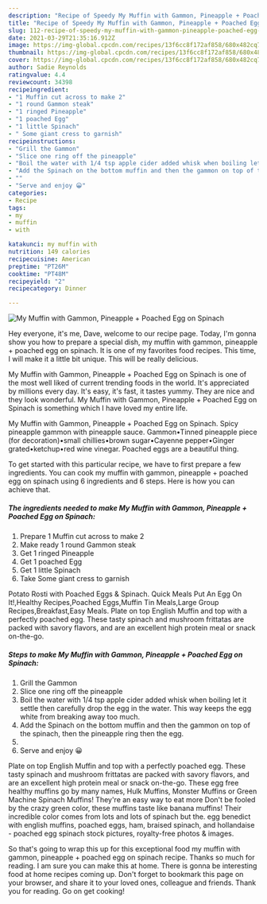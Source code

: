 ```yaml
---
description: "Recipe of Speedy My Muffin with Gammon, Pineapple + Poached Egg on Spinach"
title: "Recipe of Speedy My Muffin with Gammon, Pineapple + Poached Egg on Spinach"
slug: 112-recipe-of-speedy-my-muffin-with-gammon-pineapple-poached-egg-on-spinach
date: 2021-03-29T21:35:16.912Z
image: https://img-global.cpcdn.com/recipes/13f6cc8f172af858/680x482cq70/my-muffin-with-gammon-pineapple-poached-egg-on-spinach-recipe-main-photo.jpg
thumbnail: https://img-global.cpcdn.com/recipes/13f6cc8f172af858/680x482cq70/my-muffin-with-gammon-pineapple-poached-egg-on-spinach-recipe-main-photo.jpg
cover: https://img-global.cpcdn.com/recipes/13f6cc8f172af858/680x482cq70/my-muffin-with-gammon-pineapple-poached-egg-on-spinach-recipe-main-photo.jpg
author: Sadie Reynolds
ratingvalue: 4.4
reviewcount: 34398
recipeingredient:
- "1 Muffin cut across to make 2"
- "1 round Gammon steak"
- "1 ringed Pineapple"
- "1 poached Egg"
- "1 little Spinach"
- " Some giant cress to garnish"
recipeinstructions:
- "Grill the Gammon"
- "Slice one ring off the pineapple"
- "Boil the water with 1/4 tsp apple cider added whisk when boiling let it settle then carefully drop the egg in the water. This way keeps the egg white from breaking away too much."
- "Add the Spinach on the bottom muffin and then the gammon on top of the spinach, then the pineapple ring then the egg."
- ""
- "Serve and enjoy 😀"
categories:
- Recipe
tags:
- my
- muffin
- with

katakunci: my muffin with 
nutrition: 149 calories
recipecuisine: American
preptime: "PT26M"
cooktime: "PT48M"
recipeyield: "2"
recipecategory: Dinner

---
```



![My Muffin with Gammon, Pineapple + Poached Egg on Spinach](https://img-global.cpcdn.com/recipes/13f6cc8f172af858/680x482cq70/my-muffin-with-gammon-pineapple-poached-egg-on-spinach-recipe-main-photo.jpg)

Hey everyone, it's me, Dave, welcome to our recipe page. Today, I'm gonna show you how to prepare a special dish, my muffin with gammon, pineapple + poached egg on spinach. It is one of my favorites food recipes. This time, I will make it a little bit unique. This will be really delicious.

My Muffin with Gammon, Pineapple + Poached Egg on Spinach is one of the most well liked of current trending foods in the world. It's appreciated by millions every day. It's easy, it's fast, it tastes yummy. They are nice and they look wonderful. My Muffin with Gammon, Pineapple + Poached Egg on Spinach is something which I have loved my entire life.

My Muffin with Gammon, Pineapple + Poached Egg on Spinach. Spicy pineapple gammon with pineapple sauce. Gammon•Tinned pineapple piece (for decoration)•small chillies•brown sugar•Cayenne pepper•Ginger grated•ketchup•red wine vinegar. Poached eggs are a beautiful thing.


To get started with this particular recipe, we have to first prepare a few ingredients. You can cook my muffin with gammon, pineapple + poached egg on spinach using 6 ingredients and 6 steps. Here is how you can achieve that.

<!--inarticleads1-->

##### The ingredients needed to make My Muffin with Gammon, Pineapple + Poached Egg on Spinach:

1. Prepare 1 Muffin cut across to make 2
1. Make ready 1 round Gammon steak
1. Get 1 ringed Pineapple
1. Get 1 poached Egg
1. Get 1 little Spinach
1. Take  Some giant cress to garnish


Potato Rosti with Poached Eggs &amp; Spinach. Quick Meals Put An Egg On It!,Healthy Recipes,Poached Eggs,Muffin Tin Meals,Large Group Recipes,Breakfast,Easy Meals. Plate on top English Muffin and top with a perfectly poached egg. These tasty spinach and mushroom frittatas are packed with savory flavors, and are an excellent high protein meal or snack on-the-go. 

<!--inarticleads2-->

##### Steps to make My Muffin with Gammon, Pineapple + Poached Egg on Spinach:

1. Grill the Gammon
1. Slice one ring off the pineapple
1. Boil the water with 1/4 tsp apple cider added whisk when boiling let it settle then carefully drop the egg in the water. This way keeps the egg white from breaking away too much.
1. Add the Spinach on the bottom muffin and then the gammon on top of the spinach, then the pineapple ring then the egg.
1. 
1. Serve and enjoy 😀


Plate on top English Muffin and top with a perfectly poached egg. These tasty spinach and mushroom frittatas are packed with savory flavors, and are an excellent high protein meal or snack on-the-go. These egg free healthy muffins go by many names, Hulk Muffins, Monster Muffins or Green Machine Spinach Muffins! They&#39;re an easy way to eat more Don&#39;t be fooled by the crazy green color, these muffins taste like banana muffins! Their incredible color comes from lots and lots of spinach but the. egg benedict with english muffins, poached eggs, ham, braised spinach, and hollandaise - poached egg spinach stock pictures, royalty-free photos &amp; images. 

So that's going to wrap this up for this exceptional food my muffin with gammon, pineapple + poached egg on spinach recipe. Thanks so much for reading. I am sure you can make this at home. There is gonna be interesting food at home recipes coming up. Don't forget to bookmark this page on your browser, and share it to your loved ones, colleague and friends. Thank you for reading. Go on get cooking!
